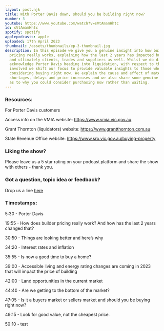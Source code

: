 ```yaml
---
layout: post.njk
title: With Porter Davis down, should you be building right now?
number: 3
youtube: https://www.youtube.com/watch?v=sVtAmamHhtc
id: sVtAmamHhtc
spotify: spotify
applepodcasts: apple
uploaded: 17th April 2023
thumbnail: /assets/thumbnails/ep-3-thumbnail.jpg
description: In this episode we give you a genuine insight into how builders’
  pricing really works, explaining how the last 2 years has impacted builders…
  and ultimately clients, trades and suppliers as well. Whilst we do discuss and
  acknowledge Porter Davis heading into liquidation, with respect to those
  involved we shift our focus to provide valuable insights to those who are
  considering buying right now. We explain the cause and effect of material
  shortages, delays and price increases and we also share some genuine reasons
  as to why you could consider purchasing now rather than waiting.
---
```

### Resources:

For Porter Davis customers

Access info on the VMIA website: https://www.vmia.vic.gov.au 

Grant Thornton (liquidators) website: https://www.grantthornton.com.au

State Revenue Office website: https://www.sro.vic.gov.au/buying-property

### Liking the show?

Please leave us a 5 star rating on your podcast platform and share the show with others - thank you.

### Got a question, topic idea or feedback?

Drop us a line <a href="/contact" id="contact-us" target="_blank">here</a>

### Timestamps:

5:30 - Porter Davis 

19:55 - How does builder pricing really work? And how has the last 2 years changed that? 

30:50 - Things are looking better and here’s why

34:20 - Interest rates and inflation 

35:55 - Is now a good time to buy a home?

39:00 - Accessible living and energy rating changes are coming in 2023 that will impact the price of building

42:00 - Land opportunities in the current market

44:40 - Are we getting to the bottom of the market?

47:05 - Is it a buyers market or sellers market and should you be buying right now?

49:15 - Look for good value, not the cheapest price.

5﻿0:10 - test